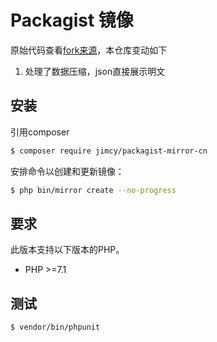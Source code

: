 # Packagist 镜像
原始代码查看[fork来源](https://github.com/Webysther/packagist-mirror)，本仓库变动如下
1. 处理了数据压缩，json直接展示明文

## 安装

引用composer

``` bash
$ composer require jimcy/packagist-mirror-cn
```

安排命令以创建和更新镜像：

```bash
$ php bin/mirror create --no-progress
```

## 要求

此版本支持以下版本的PHP。

* PHP >=7.1

## 测试

``` bash
$ vendor/bin/phpunit
```